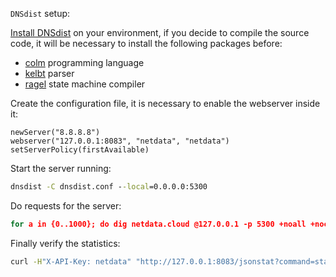 `DNSdist` setup:

[Install DNSdist](https://dnsdist.org/install.html) on your environment, if you 
decide to compile the source code, it will be necessary to install the following
packages before:

- [colm](https://www.colm.net/open-source/colm/) programming language
- [kelbt](freecode.com/projects/kelbt) parser
- [ragel](https://www.colm.net/open-source/ragel/) state machine  compiler

Create the configuration file, it is necessary to enable the webserver inside it:

```
newServer("8.8.8.8")
webserver("127.0.0.1:8083", "netdata", "netdata")
setServerPolicy(firstAvailable)
```

Start the server running:

```cmd
dnsdist -C dnsdist.conf --local=0.0.0.0:5300
```

Do requests for the server:

```cmd
for a in {0..1000}; do dig netdata.cloud @127.0.0.1 -p 5300 +noall +nocookie > /dev/null; done
```

Finally verify the statistics:

```cmd
curl -H"X-API-Key: netdata" "http://127.0.0.1:8083/jsonstat?command=stats"
```